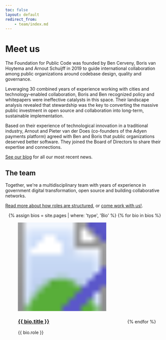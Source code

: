 ```yaml
---
toc: false
layout: default
redirect_from:
    - team/index.md
---
```


# Meet us

The Foundation for Public Code was founded by Ben Cerveny, Boris van Hoytema and Arnout Schuijff in 2019 to guide international collaboration among public organizations around codebase design, quality and governance.

Leveraging 30 combined years of experience working with cities and technology-enabled collaboration, Boris and Ben recognized policy and whitepapers were ineffective catalysts in this space. Their landscape analysis revealed that stewardship was the key to converting the massive public investment in open source and collaboration into long-term, sustainable implementation.

Based on their experience of technological innovation in a traditional industry, Arnout and Pieter van der Does (co-founders of the Adyen payments platform) agreed with Ben and Boris that public organizations deserved better software. They joined the Board of Directors to share their expertise and connections.

[See our blog](https://blog.publiccode.net/) for all our most recent news.

## The team

Together, we're a multidisciplinary team with years of experience in government digital transformation, open source and building collaborative networks.

[Read more about how roles are structured](https://about.publiccode.net/organization/staff.html), or [come work with us!](careers/index.md).

<style>
    main .content {
        width: 100%;
        flex: 1 1 100%;
    }
    #team-list {
        list-style: none;
        padding: 0 0 0 0;
        display: flex;
        flex-wrap: wrap;
        justify-content: space-around;
        align-items: first baseline;
        max-width: 100%;
    }
    #team-list>li {
        display: block;
        max-width: 165px;
        width: 100%;
        max-width: 20em;
        margin: 1em;
    }
    #team-list>li>a>svg {
        display: block;
        width: 100%;
        background-color: #5B57CA
    }
    #team-list>li>a>h3,
    #team-list>li>a>p {
        text-decoration: none;
    }
    .markdown-body li + li {
        margin-top: 0;
    }
</style>

<ul id="team-list">
{% assign bios = site.pages | where: 'type', 'Bio' %}
{% for bio in bios %}
<li>
    <a href="{{bio.url}}">
        <svg viewBox="0 0 100 100">
    {% if bio.image %}
            <image href="team/{{bio.image}}" alt="Photo of {{bio.title}}" height="100" width="100" preserveAspectRatio="xMidYMid slice"/>
    {% endif %}
        </svg>
    </a>
    <h3><a href="{{bio.url}}">{{ bio.title }}</a></h3>
    <p>{{ bio.role }}</p>
</li>
{% endfor %}
</ul>
